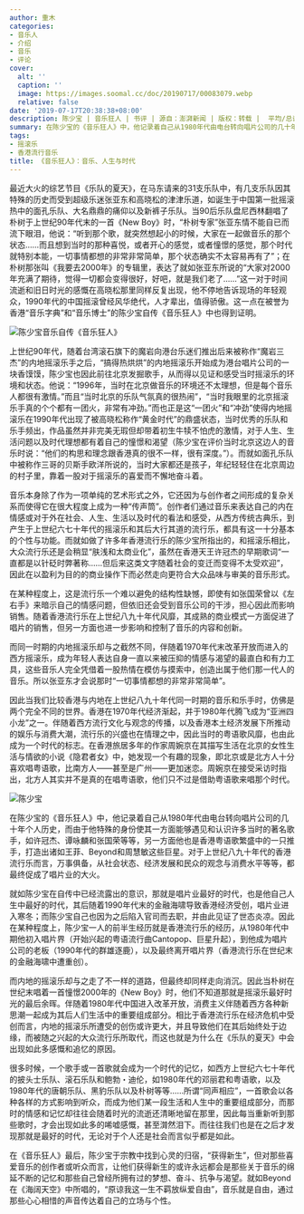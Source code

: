 ```yaml
---
author: 重木
categories:
- 音乐人
- 介绍
- 音乐
- 评论
cover:
  alt: ''
  caption: ''
  image: https://images.soomal.cc/doc/20190717/00083079.webp
  relative: false
date: '2019-07-17T20:38:38+08:00'
description: 陈少宝 | 音乐狂人 | 书评 | 源自：澎湃新闻 | 版权：转载 |  平均/总评分：10.00/30
summary: 在陈少宝的《音乐狂人》中，他记录着自己从1980年代由电台转向唱片公司的几十年个人历史，而由于他特殊的身份使其一方面能够遇见和认识许多当时的著名歌手，如许冠杰、谭咏麟和张国荣等等，另一方面他也是香港粤语歌繁盛中的一只推手……
tags:
- 摇滚乐
- 香港流行音乐
title: 《音乐狂人》：音乐、人生与时代
---
```


最近大火的综艺节目《乐队的夏天》，在马东请来的31支乐队中，有几支乐队因其特殊的历史而受到超级乐迷张亚东和高晓松的津津乐道，如诞生于中国第一批摇滚热中的面孔乐队、大名鼎鼎的痛仰以及新裤子乐队。当90后乐队盘尼西林翻唱了朴树于上世纪90年代末的一首《New Boy》时，“朴树专家”张亚东情不能自已而流下眼泪，他说：“听到那个歌，就突然想起小的时候，大家在一起做音乐的那个状态……而且想到当时的那种喜悦，或者开心的感觉，或者憧憬的感觉，那个时代就特别本能，一切事情都想的非常非常简单，那个状态确实不太容易再有了”；在朴树那张叫《我要去2000年》的专辑里，表达了就如张亚东所说的“大家对2000年充满了期待，觉得一切都会变得很好，好吧，就是我们老了……”这一对于时间流逝和旧日时光的感慨在高晓松那里同样反复出现，他不停地告诉现场的年轻观众，1990年代的中国摇滚曾经风华绝代，人才辈出，值得骄傲。这一点在被誉为香港“音乐字典”和“音乐博士”的陈少宝自传《音乐狂人》中也得到证明。

![陈少宝音乐自传《音乐狂人》](https://images.soomal.cc/doc/20190717/00083077_01.webp)





上世纪90年代，随着台湾滚石旗下的魔岩向港台乐迷们推出后来被称作“魔岩三杰”的内地摇滚乐手之后，“搞得热烘烘”的内地摇滚乐开始成为港台唱片公司的一块香馍馍，陈少宝也因此前往北京发掘歌手，从而得以见证和感受当时摇滚乐的环境和状态。他说：“1996年，当时在北京做音乐的环境还不太理想，但是每个音乐人都很有激情。”而且“当时北京的乐队气氛真的很热闹”，“当时我眼里的北京摇滚乐手真的个个都有一团火，非常有冲劲。”而也正是这“一团火”和“冲劲”使得内地摇滚乐在1990年代出现了被高晓松称作“黄金时代”的鼎盛状态，当时优秀的乐队和乐手频出，作品虽然并非完美无瑕但却带着初生牛犊不怕虎的激情，对于人生、生活问题以及时代理想都有着自己的憧憬和渴望（陈少宝在评价当时北京这边人的音乐时说：“他们的构思和理念跟香港真的很不一样，很有深度。”）。而就如面孔乐队中被称作三哥的贝斯手欧洋所说的，当时大家都还是孩子，年纪轻轻住在北京周边的村子里，靠着一股对于摇滚乐的喜爱而不懈地奋斗着。

音乐本身除了作为一项单纯的艺术形式之外，它还因为与创作者之间形成的复杂关系而使得它在很大程度上成为一种“传声筒”。创作者们通过音乐来表达自己的内在情感或对于外在社会、人生、生活以及时代的看法和感受，从西方传统古典乐，到产生于上世纪六七十年代的摇滚乐和其后大行其道的流行乐，都具有这一十分基本的个性与功能。而就如做了许多年香港流行乐的陈少宝所指出的，和摇滚乐相比，大众流行乐还是会稍显“肤浅和太商业化”，虽然在香港天王许冠杰的早期歌词“一直都是以针砭时弊著称……但后来这类文字随着社会的变迁而变得不太受欢迎”，因此在以盈利为目的的商业操作下而必然走向更符合大众品味与审美的音乐形式。

在某种程度上，这是流行乐一个难以避免的结构性缺憾，即使有如张国荣曾以《左右手》来暗示自己的情感问题，但依旧还会受到音乐公司的干涉，担心因此而影响销售。随着香港流行乐在上世纪八九十年代风靡，其成熟的商业模式一方面促进了唱片的销售，但另一方面也进一步影响和控制了音乐的内容和创新。

而同一时期的内地摇滚乐却与之截然不同，伴随着1970年代末改革开放而进入的西方摇滚乐，成为年轻人表达自身一直以来被压抑的情感与渴望的最直白和有力工具，这些音乐人完全凭借着一股热情在模仿与摸索中，创造出属于他们那一代人的音乐。所以张亚东才会说那时“一切事情都想的非常非常简单”。

因此当我们比较香港与内地在上世纪八九十年代同一时期的音乐和乐手时，仿佛是两个完全不同的世界。香港在1970年代经济渐起，并于1980年代腾飞成为“亚洲四小龙”之一。伴随着西方流行文化与观念的传播，以及香港本土经济发展下所推动的娱乐与消费大潮，流行乐的兴盛也在情理之中，因此当时的粤语歌风靡，也由此成为一个时代的标志。在香港旅居多年的作家周婉京在其描写生活在北京的女性生活与情欲的小说《隐君者女》中，她发现一个有趣的现象，即北京或是北方人十分喜欢唱粤语歌，比南方人――甚至是广州――更加迷恋。周婉京在接受采访时指出，北方人其实并不是真的在唱粤语歌，他们只不过是借助粤语歌来唱那个时代。

![陈少宝](https://images.soomal.cc/doc/20190717/00083078_01.webp)





在陈少宝的《音乐狂人》中，他记录着自己从1980年代由电台转向唱片公司的几十年个人历史，而由于他特殊的身份使其一方面能够遇见和认识许多当时的著名歌手，如许冠杰、谭咏麟和张国荣等等，另一方面他也是香港粤语歌繁盛中的一只推手，打造出诸如王菲、Beyond和周慧敏这些巨星。对于上世纪八九十年代的香港流行乐而言，万事俱备，从社会状态、经济发展和民众的观念与消费水平等等，都最终促成了唱片业的大火。

就如陈少宝在自传中已经流露出的意识，那就是唱片业最好的时代，也是他自己人生中最好的时代，其后随着1990年代末的金融海啸导致香港经济受创，唱片业进入寒冬；而陈少宝自己也因为之后陷入官司而去职，并由此见证了世态炎凉。因此在某种程度上，陈少宝一人的前半生经历就是香港流行乐的经历，从1980年代中期他初入唱片界（开始兴起的粤语流行曲Cantopop、巨星升起），到他成为唱片公司的老板（1990年代的群雄逐鹿），以及最终离开唱片界（香港流行乐在世纪末的金融海啸中遭重创）。

而内地的摇滚乐却与之走了不一样的道路，但最终却同样走向消沉。因此当朴树在世纪末唱着一首憧憬2000年的《New Boy》时，他们不知道那就是摇滚乐最好时光的最后余晖。伴随着1980年代中国进入改革开放，消费主义伴随着西方各种新思潮一起成为其后人们生活中的重要组成部分。相比于香港流行乐在经济危机中受创而言，内地的摇滚乐所遭受的创伤或许更大，并且导致他们在其后始终处于边缘，而被随之兴起的大众流行乐所取代，而这也就是为什么在《乐队的夏天》中会出现如此多感慨和追忆的原因。

很多时候，一个歌手或一首歌就会成为一个时代的记忆，如西方上世纪六七十年代的披头士乐队、滚石乐队和鲍勃・迪伦，如1980年代的邓丽君和粤语歌，以及1980年代的唐朝乐队、黑豹乐队以及朴树等等……所谓“同声相应”，一首歌会以各种各样的方式影响到听众，而成为他们某一段生活和人生中的重要组成部分，而那时的情感和记忆却往往会随着时光的流逝还清晰地留在那里，因此每当重新听到那些歌时，才会出现如此多的唏嘘感慨，甚至潸然泪下。而往往我们也是在之后才发现那就是最好的时代，无论对于个人还是社会而言似乎都是如此。

在《音乐狂人》最后，陈少宝于宗教中找到心灵的归宿，“获得新生”，但对那些喜爱音乐的创作者或听众而言，让他们获得新生的或许永远都会是那些关于音乐的绵延不断的记忆和那些自己曾经所拥有过的梦想、奋斗、抗争与渴望。就如Beyond在《海阔天空》中所唱的，“原谅我这一生不羁放纵爱自由”，音乐就是自由，通过那些心心相惜的声音传达着自己的立场与个性。
